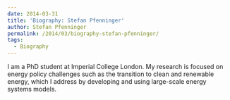 ```yaml
---
date: 2014-03-31
title: 'Biography: Stefan Pfenninger'
author: Stefan Pfenninger
permalink: /2014/03/biography-stefan-pfenninger/
tags:
  - Biography
---
```

I am a PhD student at Imperial College London. My research is focused on energy policy challenges such as the transition to clean and renewable energy, which I address by developing and using large-scale energy systems models.
